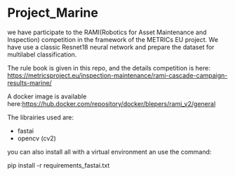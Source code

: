 # Project_Marine


we have participate to the RAMI(Robotics for Asset Maintenance and Inspection) competition in the framework of the METRICs EU project.
We have use a classic Resnet18 neural network and prepare the dataset for multilabel classification.

The rule book is given in this repo, and the details competition is here:
https://metricsproject.eu/inspection-maintenance/rami-cascade-campaign-results-marine/

A docker image is available here:https://hub.docker.com/repository/docker/blepers/rami_v2/general

The librairies used are:
- fastai
- opencv (cv2)

you can also install all with a virtual environment an use the command:

pip install -r requirements_fastai.txt

